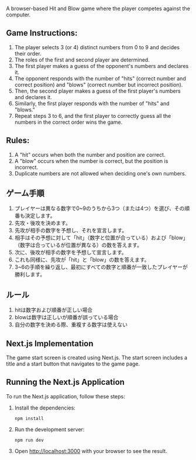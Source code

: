 A browser-based Hit and Blow game where the player competes against the computer.

## Game Instructions:
1. The player selects 3 (or 4) distinct numbers from 0 to 9 and decides their order.
2. The roles of the first and second player are determined.
3. The first player makes a guess of the opponent's numbers and declares it.
4. The opponent responds with the number of "hits" (correct number and correct position) and "blows" (correct number but incorrect position).
5. Then, the second player makes a guess of the first player's numbers and declares it.
6. Similarly, the first player responds with the number of "hits" and "blows."
7. Repeat steps 3 to 6, and the first player to correctly guess all the numbers in the correct order wins the game.

## Rules:

1. A "hit" occurs when both the number and position are correct.
2. A "blow" occurs when the number is correct, but the position is incorrect.
3. Duplicate numbers are not allowed when deciding one's own numbers.

## ゲーム手順

1. プレイヤーは異なる数字で0~9のうちから3つ（または4つ）を選び、その順番も決定します。
2. 先攻・後攻を決めます。
3. 先攻が相手の数字を予想し、それを宣言します。
4. 相手はその予想に対して「hit」（数字と位置が合っている）および「blow」（数字は合っているが位置が異なる）の数を答えます。
5. 次に、後攻が相手の数字を予想して宣言します。
6. これも同様に、先攻が「hit」と「blow」の数を答えます。
7. 3~6の手順を繰り返し、最初にすべての数字と順番が一致したプレイヤーが勝利します。

## ルール

1. hitは数字および順番が正しい場合
2. blowは数字は正しいが順番が誤っている場合
3. 自分の数字を決める際、重複する数字は使えない

## Next.js Implementation

The game start screen is created using Next.js. The start screen includes a title and a start button that navigates to the game page.

## Running the Next.js Application

To run the Next.js application, follow these steps:

1. Install the dependencies:
   ```
   npm install
   ```

2. Run the development server:
   ```
   npm run dev
   ```

3. Open [http://localhost:3000](http://localhost:3000) with your browser to see the result.
